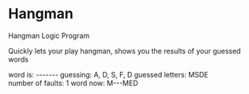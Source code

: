 # Hangman
Hangman Logic Program

Quickly lets your play hangman, shows you the results of your guessed words

word is: ------- 
guessing: A, D, S, F, D 
guessed letters: MSDE  
number of faults: 1 word now: M---MED
